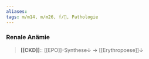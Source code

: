 ```yaml
---
aliases: 
tags: m/m14, m/m26, f/🍺, Pathologie
---
```

### Renale Anämie
> **[[CKD]]**:: [[EPO]]-Synthese↓ → [[Erythropoese]]↓